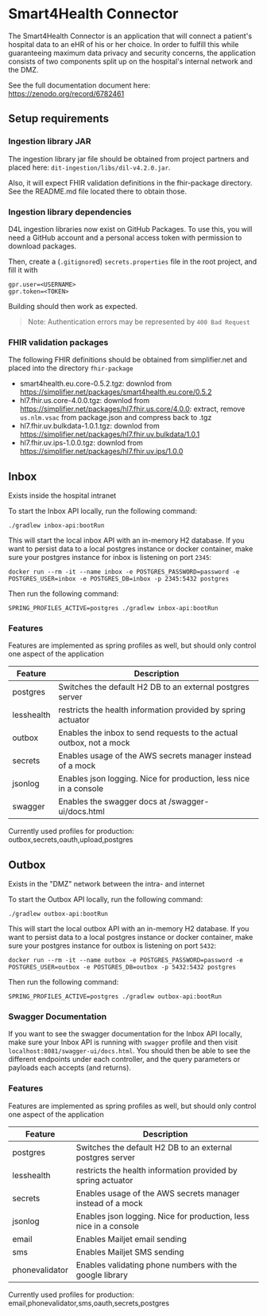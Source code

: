 # Smart4Health Connector

The Smart4Health Connector is an application that will connect a patient's hospital
data to an eHR of his or her choice. In order to fulfill this while guaranteeing maximum data privacy and security
concerns, the application consists of two components split up on the hospital's internal network and the DMZ.

See the full documentation document here: https://zenodo.org/record/6782461

## Setup requirements

### Ingestion library JAR

The ingestion library jar file should be obtained from project partners and placed here:
`dit-ingestion/libs/dil-v4.2.0.jar`.

Also, it will expect FHIR validation definitions in the fhir-package directory. See the README.md file located there to
obtain those.

### Ingestion library dependencies

D4L ingestion libraries now exist on GitHub Packages. To use this,
you will need a GitHub account and a personal access token with
permission to download packages.

Then, create a (`.gitignore`d) `secrets.properties` file in the root
project, and fill it with

```properties
gpr.user=<USERNAME>
gpr.token=<TOKEN>
```

Building should then work as expected.

> Note: Authentication errors may be represented by `400 Bad Request`

### FHIR validation packages

The following FHIR definitions should be obtained from simplifier.net and placed into the directory `fhir-package`

- smart4health.eu.core-0.5.2.tgz: downlod from https://simplifier.net/packages/smart4health.eu.core/0.5.2
- hl7.fhir.us.core-4.0.0.tgz: downlod from https://simplifier.net/packages/hl7.fhir.us.core/4.0.0: extract,
  remove `us.nlm.vsac` from package.json and compress back to .tgz
- hl7.fhir.uv.bulkdata-1.0.1.tgz: downlod from https://simplifier.net/packages/hl7.fhir.uv.bulkdata/1.0.1
- hl7.fhir.uv.ips-1.0.0.tgz: downlod from https://simplifier.net/packages/hl7.fhir.uv.ips/1.0.0

## Inbox

Exists inside the hospital intranet

To start the Inbox API locally, run the following command:

```shell script
./gradlew inbox-api:bootRun
```

This will start the local inbox API with an in-memory H2 database. If you want to persist data to a local postgres
instance or docker container, make sure your postgres instance for inbox is listening on port `2345`:

```shell
docker run --rm -it --name inbox -e POSTGRES_PASSWORD=password -e POSTGRES_USER=inbox -e POSTGRES_DB=inbox -p 2345:5432 postgres
```

Then run the following command:

```shell script
SPRING_PROFILES_ACTIVE=postgres ./gradlew inbox-api:bootRun
```

### Features

Features are implemented as spring profiles as well, but should only control one aspect of the application

| Feature    | Description |
|------------|---|
| postgres   | Switches the default H2 DB to an external postgres server |
| lesshealth | restricts the health information provided by spring actuator
| outbox     | Enables the inbox to send requests to the actual outbox, not a mock
| secrets    | Enables usage of the AWS secrets manager instead of a mock
| jsonlog    | Enables json logging. Nice for production, less nice in a console
| swagger    | Enables the swagger docs at /swagger-ui/docs.html

Currently used profiles for production:
outbox,secrets,oauth,upload,postgres

## Outbox

Exists in the "DMZ" network between the intra- and internet

To start the Outbox API locally, run the following command:

```shell script
./gradlew outbox-api:bootRun
```

This will start the local outbox API with an in-memory H2 database. If you want to persist data to a local postgres
instance or docker container, make sure your postgres instance for outbox is listening on port `5432`:

```shell
docker run --rm -it --name outbox -e POSTGRES_PASSWORD=password -e POSTGRES_USER=outbox -e POSTGRES_DB=outbox -p 5432:5432 postgres
```

Then run the following command:

```shell script
SPRING_PROFILES_ACTIVE=postgres ./gradlew outbox-api:bootRun
```

### Swagger Documentation

If you want to see the swagger documentation for the Inbox API locally, make sure your Inbox API is running
with `swagger` profile and then visit `localhost:8081/swagger-ui/docs.html`. You should then be able to see the
different endpoints under each controller, and the query parameters or payloads each accepts (and returns).

### Features

Features are implemented as spring profiles as well, but should only control one aspect of the application

| Feature | Description |
|---|---|
| postgres | Switches the default H2 DB to an external postgres server |
| lesshealth | restricts the health information provided by spring actuator
| secrets | Enables usage of the AWS secrets manager instead of a mock
| jsonlog | Enables json logging.  Nice for production, less nice in a console
| email | Enables Mailjet email sending
| sms | Enables Mailjet SMS sending
| phonevalidator | Enables validating phone numbers with the google library

Currently used profiles for production:
email,phonevalidator,sms,oauth,secrets,postgres
